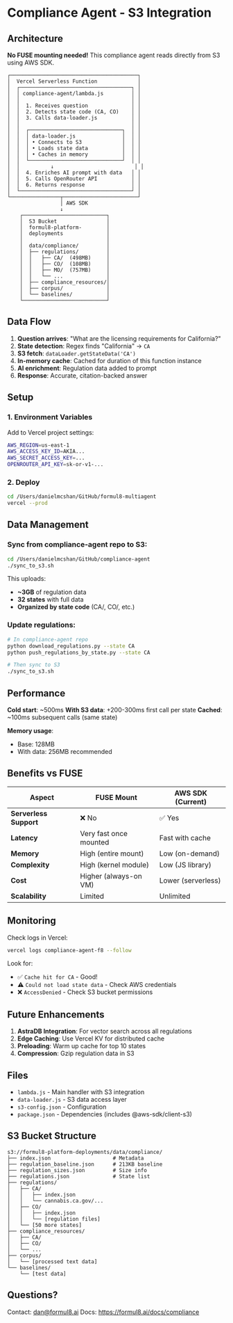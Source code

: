 # Compliance Agent - S3 Integration

## Architecture

**No FUSE mounting needed!** This compliance agent reads directly from S3 using AWS SDK.

```
┌─────────────────────────────────────────┐
│  Vercel Serverless Function             │
│  ┌────────────────────────────────────┐ │
│  │ compliance-agent/lambda.js         │ │
│  │                                    │ │
│  │  1. Receives question              │ │
│  │  2. Detects state code (CA, CO)    │ │
│  │  3. Calls data-loader.js           │ │
│  │                                    │ │
│  │  ┌──────────────────────────────┐  │ │
│  │  │ data-loader.js               │  │ │
│  │  │ • Connects to S3             │  │ │
│  │  │ • Loads state data           │  │ │
│  │  │ • Caches in memory           │  │ │
│  │  └──────────────────────────────┘  │ │
│  │          ↓                          │ │
│  │  4. Enriches AI prompt with data   │ │
│  │  5. Calls OpenRouter API           │ │
│  │  6. Returns response               │ │
│  └────────────────────────────────────┘ │
└────────────────┬────────────────────────┘
                 │ AWS SDK
                 ↓
    ┌───────────────────────────┐
    │  S3 Bucket                │
    │  formul8-platform-        │
    │  deployments              │
    │                           │
    │  data/compliance/         │
    │  ├── regulations/         │
    │  │   ├── CA/  (498MB)     │
    │  │   ├── CO/  (108MB)     │
    │  │   ├── MO/  (757MB)     │
    │  │   └── ...              │
    │  ├── compliance_resources/│
    │  ├── corpus/              │
    │  └── baselines/           │
    └───────────────────────────┘
```

## Data Flow

1. **Question arrives**: "What are the licensing requirements for California?"
2. **State detection**: Regex finds "California" → `CA`
3. **S3 fetch**: `dataLoader.getStateData('CA')` 
4. **In-memory cache**: Cached for duration of this function instance
5. **AI enrichment**: Regulation data added to prompt
6. **Response**: Accurate, citation-backed answer

## Setup

### 1. Environment Variables

Add to Vercel project settings:

```bash
AWS_REGION=us-east-1
AWS_ACCESS_KEY_ID=AKIA...
AWS_SECRET_ACCESS_KEY=...
OPENROUTER_API_KEY=sk-or-v1-...
```

### 2. Deploy

```bash
cd /Users/danielmcshan/GitHub/formul8-multiagent
vercel --prod
```

## Data Management

### Sync from compliance-agent repo to S3:

```bash
cd /Users/danielmcshan/GitHub/compliance-agent
./sync_to_s3.sh
```

This uploads:
- **~3GB** of regulation data
- **32 states** with full data
- **Organized by state code** (CA/, CO/, etc.)

### Update regulations:

```bash
# In compliance-agent repo
python download_regulations.py --state CA
python push_regulations_by_state.py --state CA

# Then sync to S3
./sync_to_s3.sh
```

## Performance

**Cold start**: ~500ms
**With S3 data**: +200-300ms first call per state
**Cached**: ~100ms subsequent calls (same state)

**Memory usage**: 
- Base: 128MB
- With data: 256MB recommended

## Benefits vs FUSE

| Aspect | FUSE Mount | AWS SDK (Current) |
|--------|------------|-------------------|
| **Serverless Support** | ❌ No | ✅ Yes |
| **Latency** | Very fast once mounted | Fast with cache |
| **Memory** | High (entire mount) | Low (on-demand) |
| **Complexity** | High (kernel module) | Low (JS library) |
| **Cost** | Higher (always-on VM) | Lower (serverless) |
| **Scalability** | Limited | Unlimited |

## Monitoring

Check logs in Vercel:
```bash
vercel logs compliance-agent-f8 --follow
```

Look for:
- ✅ `Cache hit for CA` - Good!
- ⚠️ `Could not load state data` - Check AWS credentials
- ❌ `AccessDenied` - Check S3 bucket permissions

## Future Enhancements

1. **AstraDB Integration**: For vector search across all regulations
2. **Edge Caching**: Use Vercel KV for distributed cache
3. **Preloading**: Warm up cache for top 10 states
4. **Compression**: Gzip regulation data in S3

## Files

- `lambda.js` - Main handler with S3 integration
- `data-loader.js` - S3 data access layer
- `s3-config.json` - Configuration
- `package.json` - Dependencies (includes @aws-sdk/client-s3)

## S3 Bucket Structure

```
s3://formul8-platform-deployments/data/compliance/
├── index.json                    # Metadata
├── regulation_baseline.json      # 213KB baseline
├── regulation_sizes.json         # Size info
├── regulations.json              # State list
├── regulations/
│   ├── CA/
│   │   ├── index.json
│   │   └── cannabis.ca.gov/...
│   ├── CO/
│   │   ├── index.json
│   │   └── [regulation files]
│   └── [50 more states]
├── compliance_resources/
│   ├── CA/
│   ├── CO/
│   └── ...
├── corpus/
│   └── [processed text data]
└── baselines/
    └── [test data]
```

## Questions?

Contact: dan@formul8.ai
Docs: https://formul8.ai/docs/compliance


